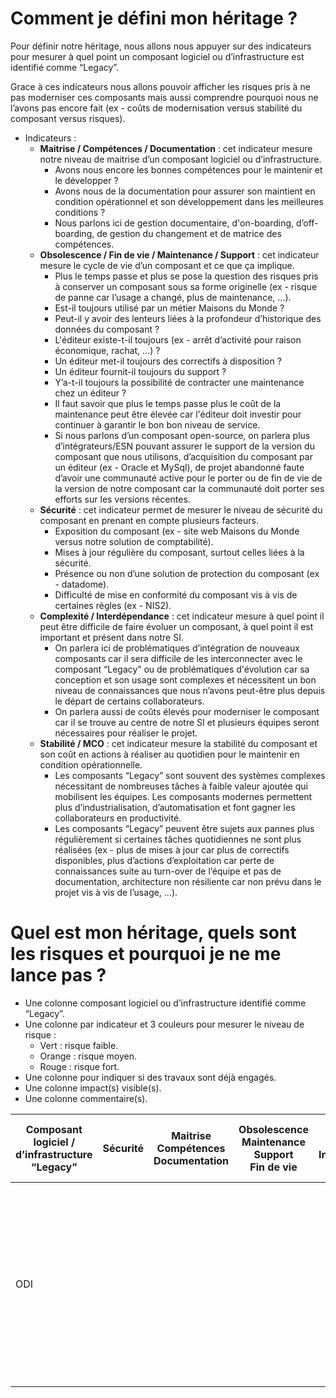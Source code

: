 # Comment je défini mon héritage ?

Pour définir notre héritage, nous allons nous appuyer sur des indicateurs pour mesurer à quel point un composant logiciel ou d’infrastructure est identifié comme “Legacy”.

Grace à ces indicateurs nous allons pouvoir afficher les risques pris à ne pas moderniser ces composants mais aussi comprendre pourquoi nous ne l’avons pas encore fait (ex - coûts de modernisation versus stabilité du composant versus risques).

* Indicateurs :
    * **Maitrise / Compétences / Documentation** : cet indicateur mesure notre niveau de maitrise d’un composant logiciel ou d’infrastructure.
        * Avons nous encore les bonnes compétences pour le maintenir et le développer ?
        * Avons nous de la documentation pour assurer son maintient en condition opérationnel et son développement dans les meilleures conditions ?
        * Nous parlons ici de gestion documentaire, d'on-boarding, d’off-boarding, de gestion du changement et de matrice des compétences.
    * **Obsolescence / Fin de vie / Maintenance / Support** : cet indicateur mesure le cycle de vie d’un composant et ce que ça implique.
        * Plus le temps passe et plus se pose la question des risques pris à conserver un composant sous sa forme originelle (ex - risque de panne car l’usage a changé, plus de maintenance, …).
        * Est-il toujours utilisé par un métier Maisons du Monde ?
        * Peut-il y avoir des lenteurs liées à la profondeur d’historique des données du composant ?
        * L'éditeur existe-t-il toujours (ex - arrêt d’activité pour raison économique, rachat, …) ?
        * Un éditeur met-il toujours des correctifs à disposition ?
        * Un éditeur fournit-il toujours du support ?
        * Y’a-t-il toujours la possibilité de contracter une maintenance chez un éditeur ?
        * Il faut savoir que plus le temps passe plus le coût de la maintenance peut être élevée car l'éditeur doit investir pour continuer à garantir le bon bon niveau de service.
        * Si nous parlons d’un composant open-source, on parlera plus d’intégrateurs/ESN pouvant assurer le support de la version du composant que nous utilisons, d’acquisition du composant par un éditeur (ex - Oracle et MySql), de projet abandonné faute d’avoir une communauté active pour le porter ou de fin de vie de la version de notre composant car la communauté doit porter ses efforts sur les versions récentes.
    * **Sécurité** : cet indicateur permet de mesurer le niveau de sécurité du composant en prenant en compte plusieurs facteurs.
        * Exposition du composant (ex - site web Maisons du Monde versus notre solution de comptabilité).
        * Mises à jour régulière du composant, surtout celles liées à la sécurité.
        * Présence ou non d’une solution de protection du composant (ex - datadome).
        * Difficulté de mise en conformité du composant vis à vis de certaines règles (ex - NIS2).
    * **Complexité / Interdépendance** : cet indicateur mesure à quel point il peut être difficile de faire évoluer un composant, à quel point il est important et présent dans notre SI.
        * On parlera ici de problématiques d’intégration de nouveaux composants car il sera difficile de les interconnecter avec le composant “Legacy” ou de problématiques d'évolution car sa conception et son usage sont complexes et nécessitent un bon niveau de connaissances que nous n’avons peut-être plus depuis le départ de certains collaborateurs.
        * On parlera aussi de coûts élevés pour moderniser le composant car il se trouve au centre de notre SI et plusieurs équipes seront nécessaires pour réaliser le projet.
    * **Stabilité / MCO** : cet indicateur mesure la stabilité du composant et son coût en actions à réaliser au quotidien pour le maintenir en condition opérationnelle.
        * Les composants “Legacy” sont souvent des systèmes complexes nécessitant de nombreuses tâches à faible valeur ajoutée qui mobilisent les équipes. Les composants modernes permettent plus d’industrialisation, d’automatisation et font gagner les collaborateurs en productivité.
        * Les composants “Legacy” peuvent être sujets aux pannes plus régulièrement si certaines tâches quotidiennes ne sont plus réalisées (ex - plus de mises à jour car plus de correctifs disponibles, plus d’actions d’exploitation car perte de connaissances suite au turn-over de l’équipe et pas de documentation, architecture non résiliente car non prévu dans le projet vis à vis de l’usage, …).

# Quel est mon héritage, quels sont les risques et pourquoi je ne me lance pas ?

* Une colonne composant logiciel ou d’infrastructure identifié comme “Legacy”.
* Une colonne par indicateur et 3 couleurs pour mesurer le niveau de risque :
    * Vert : risque faible.
    * Orange : risque moyen.
    * Rouge : risque fort.
* Une colonne pour indiquer si des travaux sont déjà engagés.
* Une colonne impact(s) visible(s).
* Une colonne commentaire(s).

| **Composant logiciel / d’infrastructure “Legacy”** | **Sécurité** | **Maitrise**<br>**Compétences**<br>**Documentation** | **Obsolescence**<br>**Maintenance**<br>**Support**<br>**Fin de vie** | **Complexité**<br>**Interdépendance** | **Stabilité**<br>**MCO** | **Des travaux de modernisation sont ils déjà engagés ?** | **Impact(s) visible(s)**                                                                                                               | **Commentaire(s)** |
| -------------------------------------------------- | ------------ | ---------------------------------------------------------- | -------------------------------------------------------------------------------- | ----------------------------------------- | ---------------------------- | -------------------------------------------------------- | -------------------------------------------------------------------------------------------------------------------------------------- | ------------------ |
| ODI                                                |              |                                                            |                                                                                  |                                           |                              |                                                          | Bloquant pour le projet Pimp My ERP<br>Impact direct sur notre capacité à mettre à jour la base de données Oracle GNXPROD en 19C ! | **JAVA 1.5**       |
